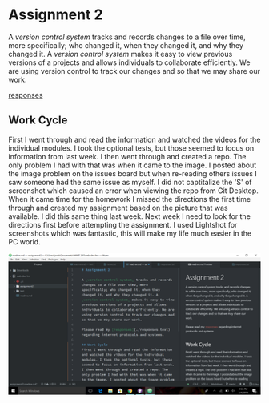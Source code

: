 # Assignment 2

A _version control system_ tracks and records changes to a file over time, more specifically; who changed it, when they changed it, and why they changed it. A _version control system_ makes it easy to view previous versions of a projects and allows individuals to collaborate efficiently. We are using version control to track our changes and so that we may share our work.

[responses](./responses.text) 

## Work Cycle
First I went through and read the information and watched the videos for the individual modules. I took the optional tests, but those seemed to focus on information from last week. I then went through and created a repo. The only problem I had with that was when it came to the image. I posted about the image problem on the issues board but when re-reading others issues I saw someone had the same issue as myself. I did not captitalize the 'S' of screenshot which caused an error when viewing the repo from Git Desktop.  When it came time for the homework I missed the directions the first time through and created my assignment based on the picture that was available. I did this same thing last week. Next week I need to look for the directions first before attempting the assignment. I used Lightshot for screenshots which was fantastic, this will make my life much easier in the PC world.

![Image of My Atom Editor](./images/screenshot.png)
